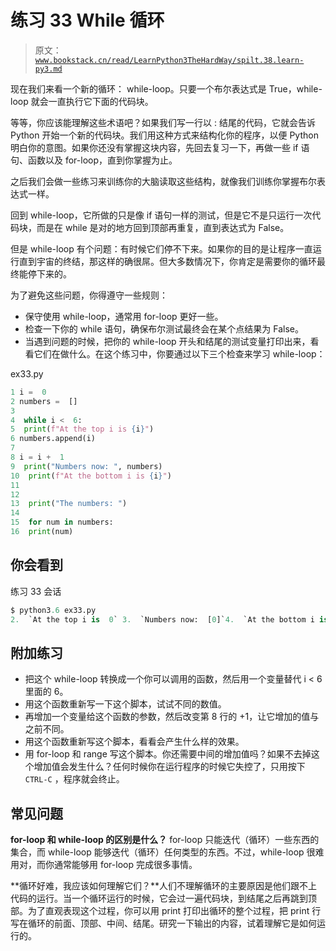 # 练习 33 While 循环

> 原文：[`www.bookstack.cn/read/LearnPython3TheHardWay/spilt.38.learn-py3.md`](https://www.bookstack.cn/read/LearnPython3TheHardWay/spilt.38.learn-py3.md)

现在我们来看一个新的循环： while-loop。只要一个布尔表达式是 True，while-loop 就会一直执行它下面的代码块。

等等，你应该能理解这些术语吧？如果我们写一行以 : 结尾的代码，它就会告诉 Python 开始一个新的代码块。我们用这种方式来结构化你的程序，以便 Python 明白你的意图。如果你还没有掌握这块内容，先回去复习一下，再做一些 if 语句、函数以及 for-loop，直到你掌握为止。

之后我们会做一些练习来训练你的大脑读取这些结构，就像我们训练你掌握布尔表达式一样。

回到 while-loop，它所做的只是像 if 语句一样的测试，但是它不是只运行一次代码块，而是在 while 是对的地方回到顶部再重复，直到表达式为 False。

但是 while-loop 有个问题：有时候它们停不下来。如果你的目的是让程序一直运行直到宇宙的终结，那这样的确很屌。但大多数情况下，你肯定是需要你的循环最终能停下来的。

为了避免这些问题，你得遵守一些规则：

*   保守使用 while-loop，通常用 for-loop 更好一些。
*   检查一下你的 while 语句，确保布尔测试最终会在某个点结果为 False。
*   当遇到问题的时候，把你的 while-loop 开头和结尾的测试变量打印出来，看看它们在做什么。在这个练习中，你要通过以下三个检查来学习 while-loop：

ex33.py

```py
1 i =  0
2 numbers =  []
3
4  while i <  6:
5  print(f"At the top i is {i}")
6 numbers.append(i)
7
8 i = i +  1
9  print("Numbers now: ", numbers)
10  print(f"At the bottom i is {i}")
11
12
13  print("The numbers: ")
14
15  for num in numbers:
16  print(num)
```

## 你会看到

练习 33 会话

```py
$ python3.6 ex33.py
2.  `At the top i is  0` 3.  `Numbers now:  [0]`4.  `At the bottom i is  1`5.  `At the top i is  1` 6.  `Numbers now:  [0,  1]`7.  `At the bottom i is  2`8.  `At the top i is  2`9.  `Numbers now:  [0,  1,  2]`10.  `At the bottom i is  3`11.  `At the top i is  3`12.  `Numbers now:  [0,  1,  2,  3]`13.  `At the bottom i is  4`14.  `At the top i is  4`15.  `Numbers now:  [0,  1,  2,  3,  4]`16.  `At the bottom i is  5`17.  `At the top i is  5`18.  `Numbers now:  [0,  1,  2,  3,  4,  5]`19.  `At the bottom i is  6`20.  `The numbers:`21.  `0`22.  `1`23.  `2`24.  `3`25.  `4`26.  `5`
```

## 附加练习

*   把这个 while-loop 转换成一个你可以调用的函数，然后用一个变量替代 i < 6 里面的 6。
*   用这个函数重新写一下这个脚本，试试不同的数值。
*   再增加一个变量给这个函数的参数，然后改变第 8 行的 +1，让它增加的值与之前不同。
*   用这个函数重新写这个脚本，看看会产生什么样的效果。
*   用 for-loop 和 range 写这个脚本。你还需要中间的增加值吗？如果不去掉这个增加值会发生什么？任何时候你在运行程序的时候它失控了，只用按下 `CTRL-C` ，程序就会终止。

## 常见问题

**for-loop 和 while-loop 的区别是什么？** for-loop 只能迭代（循环）一些东西的集合，而 while-loop 能够迭代（循环）任何类型的东西。不过，while-loop 很难用对，而你通常能够用 for-loop 完成很多事情。

**循环好难，我应该如何理解它们？**人们不理解循环的主要原因是他们跟不上代码的运行。当一个循环运行的时候，它会过一遍代码块，到结尾之后再跳到顶部。为了直观表现这个过程，你可以用 print 打印出循环的整个过程，把 print 行写在循环的前面、顶部、中间、结尾。研究一下输出的内容，试着理解它是如何运行的。